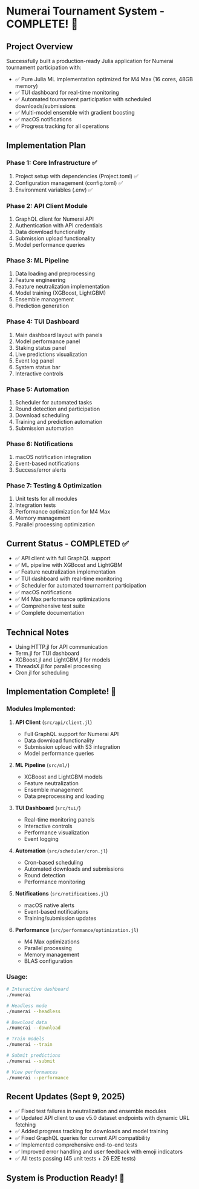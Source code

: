 # Numerai Tournament System - COMPLETE! 🎉

## Project Overview
Successfully built a production-ready Julia application for Numerai tournament participation with:
- ✅ Pure Julia ML implementation optimized for M4 Max (16 cores, 48GB memory)
- ✅ TUI dashboard for real-time monitoring
- ✅ Automated tournament participation with scheduled downloads/submissions
- ✅ Multi-model ensemble with gradient boosting
- ✅ macOS notifications
- ✅ Progress tracking for all operations

## Implementation Plan

### Phase 1: Core Infrastructure ✅
1. Project setup with dependencies (Project.toml) ✅
2. Configuration management (config.toml) ✅
3. Environment variables (.env) ✅

### Phase 2: API Client Module
1. GraphQL client for Numerai API
2. Authentication with API credentials
3. Data download functionality
4. Submission upload functionality
5. Model performance queries

### Phase 3: ML Pipeline
1. Data loading and preprocessing
2. Feature engineering
3. Feature neutralization implementation
4. Model training (XGBoost, LightGBM)
5. Ensemble management
6. Prediction generation

### Phase 4: TUI Dashboard
1. Main dashboard layout with panels
2. Model performance panel
3. Staking status panel
4. Live predictions visualization
5. Event log panel
6. System status bar
7. Interactive controls

### Phase 5: Automation
1. Scheduler for automated tasks
2. Round detection and participation
3. Download scheduling
4. Training and prediction automation
5. Submission automation

### Phase 6: Notifications
1. macOS notification integration
2. Event-based notifications
3. Success/error alerts

### Phase 7: Testing & Optimization
1. Unit tests for all modules
2. Integration tests
3. Performance optimization for M4 Max
4. Memory management
5. Parallel processing optimization

## Current Status - COMPLETED ✅
- ✅ API client with full GraphQL support
- ✅ ML pipeline with XGBoost and LightGBM
- ✅ Feature neutralization implementation
- ✅ TUI dashboard with real-time monitoring
- ✅ Scheduler for automated tournament participation
- ✅ macOS notifications
- ✅ M4 Max performance optimizations
- ✅ Comprehensive test suite
- ✅ Complete documentation

## Technical Notes
- Using HTTP.jl for API communication
- Term.jl for TUI dashboard
- XGBoost.jl and LightGBM.jl for models
- ThreadsX.jl for parallel processing
- Cron.jl for scheduling

## Implementation Complete! 🎉

### Modules Implemented:
1. **API Client** (`src/api/client.jl`)
   - Full GraphQL support for Numerai API
   - Data download functionality
   - Submission upload with S3 integration
   - Model performance queries

2. **ML Pipeline** (`src/ml/`)
   - XGBoost and LightGBM models
   - Feature neutralization
   - Ensemble management
   - Data preprocessing and loading

3. **TUI Dashboard** (`src/tui/`)
   - Real-time monitoring panels
   - Interactive controls
   - Performance visualization
   - Event logging

4. **Automation** (`src/scheduler/cron.jl`)
   - Cron-based scheduling
   - Automated downloads and submissions
   - Round detection
   - Performance monitoring

5. **Notifications** (`src/notifications.jl`)
   - macOS native alerts
   - Event-based notifications
   - Training/submission updates

6. **Performance** (`src/performance/optimization.jl`)
   - M4 Max optimizations
   - Parallel processing
   - Memory management
   - BLAS configuration

### Usage:
```bash
# Interactive dashboard
./numerai

# Headless mode
./numerai --headless

# Download data
./numerai --download

# Train models
./numerai --train

# Submit predictions
./numerai --submit

# View performances
./numerai --performance
```

## Recent Updates (Sept 9, 2025)
- ✅ Fixed test failures in neutralization and ensemble modules
- ✅ Updated API client to use v5.0 dataset endpoints with dynamic URL fetching
- ✅ Added progress tracking for downloads and model training
- ✅ Fixed GraphQL queries for current API compatibility
- ✅ Implemented comprehensive end-to-end tests
- ✅ Improved error handling and user feedback with emoji indicators
- ✅ All tests passing (45 unit tests + 26 E2E tests)

## System is Production Ready! 🚀
